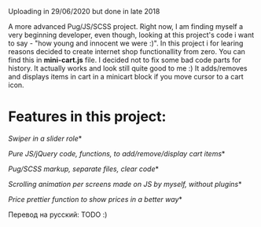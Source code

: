 Uploading in 29/06/2020 but done in late 2018

A more advanced Pug/JS/SCSS project. Right now, I am finding myself a very beginning developer, even though, looking at this project's code 
i want to say - "how young and innocent we were :)". In this project i for learing reasons decided to create internet shop functionallity 
from zero. You can find this in **mini-cart.js** file. I decided not to fix some bad code parts for history. It actually works and look still quite good to me :)
It adds/removes and displays items in cart in a minicart block if you move cursor to a cart icon. 

# Features in this project:
*Swiper in a slider role**

*Pure JS/jQuery code, functions, to add/remove/display cart items**

*Pug/SCSS markup, separate files, clear code**

*Scrolling animation per screens made on JS by myself, without plugins**

*Price prettier function to show prices in a better way**






Перевод на русский:
TODO :)

